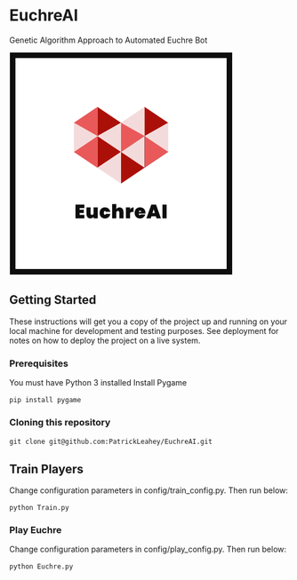 # EuchreAI
Genetic Algorithm Approach to Automated Euchre Bot

![alt text](https://raw.githubusercontent.com/PatrickLeahey/EuchreAI/master/config/card_imgs/capture.PNG)

## Getting Started

These instructions will get you a copy of the project up and running on your local machine for development and testing purposes. See deployment for notes on how to deploy the project on a live system.

### Prerequisites

You must have Python 3 installed
Install Pygame

```
pip install pygame
```

### Cloning this repository

```
git clone git@github.com:PatrickLeahey/EuchreAI.git
```

## Train Players

Change configuration parameters in config/train_config.py. Then run below:

```
python Train.py
```

### Play Euchre 

Change configuration parameters in config/play_config.py. Then run below:

```
python Euchre.py
```

